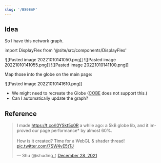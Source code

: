 ```yaml
---
slug: '/B80EAF'
---
```


## Idea

So I have this network graph.

import DisplayFlex from '@site/src/components/DisplayFlex'

<DisplayFlex>

![[Pasted image 20221010141050.png]]
![[Pasted image 20221010141055.png]]
![[Pasted image 20221010141100.png]]

</DisplayFlex>

Map those into the globe on the main page:

![[Pasted image 20221010141610.png]]

- We might need to recreate the Globe ([COBE](https://cobejs.vercel.app/) does not support this.)
- Can I automatically update the graph?

## Reference

<blockquote class="twitter-tweet"><p lang="en" dir="ltr">I made <a href="https://t.co/I0YSkt5x0R">https://t.co/I0YSkt5x0R</a> a while ago: a 5kB globe lib, and it improved our page performance* by almost 60%.<br/><br/>How is it created? Time for a WebGL &amp; shader thread! <a href="https://t.co/7SW4vE5tTJ">pic.twitter.com/7SW4vE5tTJ</a></p>&mdash; Shu (@shuding_) <a href="https://twitter.com/shuding_/status/1475916082875666441?ref_src=twsrc%5Etfw">December 28, 2021</a></blockquote> <script async src="https://platform.twitter.com/widgets.js" charset="utf-8"></script>
